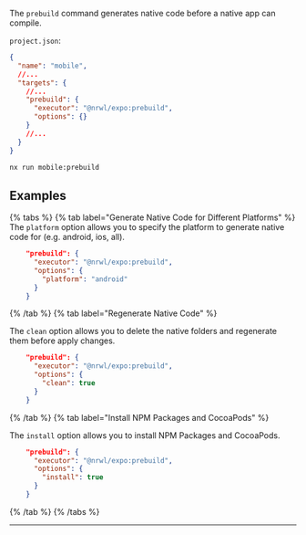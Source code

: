 The `prebuild` command generates native code before a native app can compile.

`project.json`:

```json
{
  "name": "mobile",
  //...
  "targets": {
    //...
    "prebuild": {
      "executor": "@nrwl/expo:prebuild",
      "options": {}
    }
    //...
  }
}
```

```bash
nx run mobile:prebuild
```

## Examples

{% tabs %}
{% tab label="Generate Native Code for Different Platforms" %}
The `platform` option allows you to specify the platform to generate native code for (e.g. android, ios, all).

```json
    "prebuild": {
      "executor": "@nrwl/expo:prebuild",
      "options": {
        "platform": "android"
      }
    }
```

{% /tab %}
{% tab label="Regenerate Native Code" %}

The `clean` option allows you to delete the native folders and regenerate them before apply changes.

```json
    "prebuild": {
      "executor": "@nrwl/expo:prebuild",
      "options": {
        "clean": true
      }
    }
```

{% /tab %}
{% tab label="Install NPM Packages and CocoaPods" %}

The `install` option allows you to install NPM Packages and CocoaPods.

```json
    "prebuild": {
      "executor": "@nrwl/expo:prebuild",
      "options": {
        "install": true
      }
    }
```

{% /tab %}
{% /tabs %}

---
